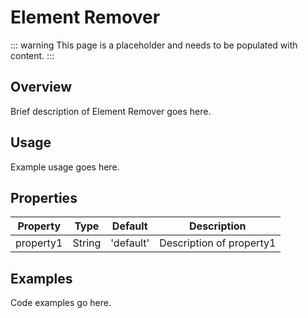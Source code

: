 # Element Remover

::: warning
This page is a placeholder and needs to be populated with content.
:::

## Overview

Brief description of Element Remover goes here.

## Usage

Example usage goes here.

## Properties

| Property | Type | Default | Description |
|----------|------|---------|-------------|
| property1 | String | 'default' | Description of property1 |

## Examples

Code examples go here.
